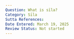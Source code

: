 ```yaml
---
Question: What is sīla?
Category: Sīla
Sutta References:
Date Entered: March 19, 2025
Review Status: Not started
---
```

